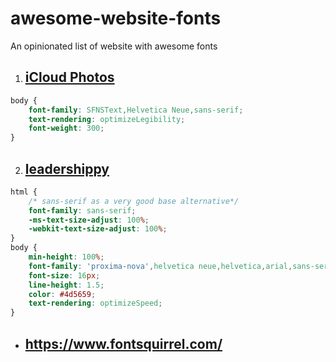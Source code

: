 # awesome-website-fonts
An opinionated list of website with awesome fonts



1. ## [iCloud Photos](https://www.icloud.com/#photos)
``` css
body {
    font-family: SFNSText,Helvetica Neue,sans-serif;
    text-rendering: optimizeLegibility;
    font-weight: 300;
}
```

2. ## [leadershippy](https://wildling.co/prologue/)
``` css
html {
    /* sans-serif as a very good base alternative*/
    font-family: sans-serif;
    -ms-text-size-adjust: 100%;
    -webkit-text-size-adjust: 100%;
}
body {
    min-height: 100%;
    font-family: 'proxima-nova',helvetica neue,helvetica,arial,sans-serif;
    font-size: 16px;
    line-height: 1.5;
    color: #4d5659;
    text-rendering: optimizeSpeed;
}
```

- ## https://www.fontsquirrel.com/
